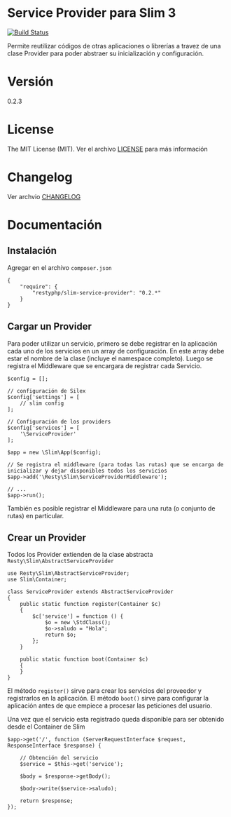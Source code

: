 Service Provider para Slim 3
======================

[![Build Status](https://travis-ci.org/mostofreddy/slim-service-provider.svg?branch=master)](https://travis-ci.org/mostofreddy/slim-service-provider)

Permite reutilizar códigos de otras aplicaciones o librerías a travez de una clase Provider para poder abstraer su inicialización y configuración.

# Versión

0.2.3

# License

The MIT License (MIT). Ver el archivo [LICENSE](LICENSE.md) para más información

# Changelog

Ver archvio [CHANGELOG](CHANGELOG.md)

# Documentación

Instalación
-----------

Agregar en el archivo `composer.json`

```
{
    "require": {
        "restyphp/slim-service-provider": "0.2.*"
    }
}
```

Cargar un Provider
-----------------

Para poder utilizar un servicio, primero se debe registrar en la aplicación cada uno de los servicios en un array de configuración. En este array debe estar el nombre de la clase (incluye el namespace completo). Luego se registra el Middleware que se encargara de registrar cada Servicio.

```
$config = [];

// configuración de Silex
$config['settings'] = [
    // slim config
];

// Configuración de los providers
$config['services'] = [
    '\ServiceProvider'
];

$app = new \Slim\App($config);

// Se registra el middleware (para todas las rutas) que se encarga de inicializar y dejar disponibles todos los servicios
$app->add('\Resty\Slim\ServiceProviderMiddleware');

// ...
$app->run();
```

También es posible registrar el Middleware para una ruta (o conjunto de rutas) en particular.

Crear un Provider
-----------------

Todos los Provider extienden de la clase abstracta `Resty\Slim\AbstractServiceProvider`

```
use Resty\Slim\AbstractServiceProvider;
use Slim\Container;

class ServiceProvider extends AbstractServiceProvider
{
    public static function register(Container $c)
    {
        $c['service'] = function () {
            $o = new \StdClass();
            $o->saludo = "Hola";
            return $o;
        };
    }

    public static function boot(Container $c)
    {
    }
}
```

El método `register()` sirve para crear los servicios del proveedor y registrarlos en la aplicación. El método `boot()` sirve para configurar la aplicación antes de que empiece a procesar las peticiones del usuario.

Una vez que el servicio esta registrado queda disponible para ser obtenido desde el Container de Slim

```
$app->get('/', function (ServerRequestInterface $request, ResponseInterface $response) {
    
    // Obtención del servicio
    $service = $this->get('service');

    $body = $response->getBody();
   
    $body->write($service->saludo);
    
    return $response;
});

```

